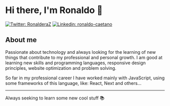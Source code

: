 # Hi there, I'm Ronaldo 👋

[![Twitter: RonalderaZ](https://img.shields.io/twitter/follow/RonalderaZ?style=social)](https://twitter.com/RonalderaZ)
[![Linkedin: ronaldo-caetano](https://img.shields.io/badge/-Ronaldo%20Caetano-blue?style=flat-square&logo=Linkedin&logoColor=white&link=https://www.linkedin.com/in/murilo-preccaro-565050169/)](https://www.linkedin.com/in/ronaldo-caetano/)

## About me

Passionate about technology and always looking for the learning of new things that contribute to my professional and personal growth. I am good at learning new skills and programming languages, responsive design principles, website optimization and problem solving.

So far in my professional career I have worked mainly with JavaScript, using some frameworks of this language, like: React, Next and others...

---

Always seeking to learn some new cool stuff 📚

<!--
**RonaldoCaetano/RonaldoCaetano** is a ✨ _special_ ✨ repository because its `README.md` (this file) appears on your GitHub profile.

Here are some ideas to get you started:

- 🔭 I’m currently working on ...
- 🌱 I’m currently learning ...
- 👯 I’m looking to collaborate on ...
- 🤔 I’m looking for help with ...
- 💬 Ask me about ...
- 📫 How to reach me: ...
- 😄 Pronouns: ...
- ⚡ Fun fact: ...
-->
